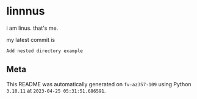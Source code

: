 # linnnus

i am linus. that's me.

my latest commit is

```
Add nested directory example
```

## Meta

This README was automatically generated on `fv-az357-109` using Python
`3.10.11` at `2023-04-25 05:31:51.686591`.
